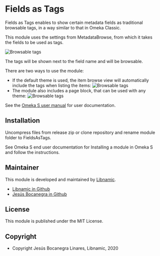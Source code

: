 # Fields as Tags

Fields as Tags enables to show certain metadata fields as traditional browsable tags, in a way similar to that in Omeka Classic.

This module uses the settings from MetadataBrowse, from which it takes the fields to be used as tags.

![Browsable tags](https://assets.libnamic.com/omeka/modules/Omeka-S-FieldAsTags/1.png)

The tags will be shown next to the field name and will be browsable.

There are two ways to use the module:
* If the default theme is used, the item browse view will automatically include the tags when listing the items:
![Browsable tags](https://assets.libnamic.com/omeka/modules/Omeka-S-FieldAsTags/2.png)
* The module also includes a page block, that can be used with any theme:
![Browsable tags](https://assets.libnamic.com/omeka/modules/Omeka-S-FieldAsTags/3.png)

See the [Omeka S user manual](http://omeka.org/s/docs/user-manual/modules/) for user documentation.

## Installation
Uncompress files from release zip or clone repository and rename module folder to FieldsAsTags.

See Omeka S end user documentation for Installing a module in Omeka S and follow the instructions.


## Maintainer


This module is developed and maintained by [Libnamic].
* [Libnamic in Github]
* [Jesús Bocanegra in Github]

## License


This module is published under the MIT License.

## Copyright

* Copyright Jesús Bocanegra Linares, Libnamic, 2020


[Libnamic]: https://omeka.libnamic.com/?ref=Omeka-S-FieldAsTags&pos=readme
[Module Support]: https://github.com/Libnamic/Omeka-S-FieldAsTags/issues
[Omeka S]: https://omeka.org/s
[Installing a module in Omeka S]: http://dev.omeka.org/docs/s/user-manual/modules/#installing-modules
[Libnamic in Github]: https://github.com/Libnamic "Libnamic"
[Jesús Bocanegra in Github]: https://github.com/Boca13 "Jesús Bocanegra"

